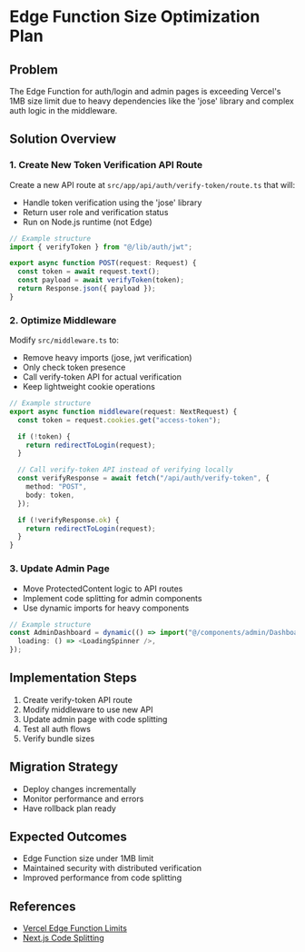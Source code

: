 # Edge Function Size Optimization Plan

## Problem

The Edge Function for auth/login and admin pages is exceeding Vercel's 1MB size limit due to heavy dependencies like the 'jose' library and complex auth logic in the middleware.

## Solution Overview

### 1. Create New Token Verification API Route

Create a new API route at `src/app/api/auth/verify-token/route.ts` that will:

- Handle token verification using the 'jose' library
- Return user role and verification status
- Run on Node.js runtime (not Edge)

```typescript
// Example structure
import { verifyToken } from "@/lib/auth/jwt";

export async function POST(request: Request) {
  const token = await request.text();
  const payload = await verifyToken(token);
  return Response.json({ payload });
}
```

### 2. Optimize Middleware

Modify `src/middleware.ts` to:

- Remove heavy imports (jose, jwt verification)
- Only check token presence
- Call verify-token API for actual verification
- Keep lightweight cookie operations

```typescript
// Example structure
export async function middleware(request: NextRequest) {
  const token = request.cookies.get("access-token");

  if (!token) {
    return redirectToLogin(request);
  }

  // Call verify-token API instead of verifying locally
  const verifyResponse = await fetch("/api/auth/verify-token", {
    method: "POST",
    body: token,
  });

  if (!verifyResponse.ok) {
    return redirectToLogin(request);
  }
}
```

### 3. Update Admin Page

- Move ProtectedContent logic to API routes
- Implement code splitting for admin components
- Use dynamic imports for heavy components

```typescript
// Example structure
const AdminDashboard = dynamic(() => import("@/components/admin/Dashboard"), {
  loading: () => <LoadingSpinner />,
});
```

## Implementation Steps

1. Create verify-token API route
2. Modify middleware to use new API
3. Update admin page with code splitting
4. Test all auth flows
5. Verify bundle sizes

## Migration Strategy

- Deploy changes incrementally
- Monitor performance and errors
- Have rollback plan ready

## Expected Outcomes

- Edge Function size under 1MB limit
- Maintained security with distributed verification
- Improved performance from code splitting

## References

- [Vercel Edge Function Limits](https://vercel.link/edge-function-size)
- [Next.js Code Splitting](https://nextjs.org/docs/pages/building-your-application/optimizing)
